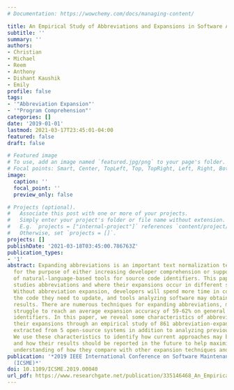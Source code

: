 ```yaml
---
# Documentation: https://wowchemy.com/docs/managing-content/

title: An Empirical Study of Abbreviations and Expansions in Software Artifacts
subtitle: ''
summary: ''
authors:
- Christian
- Michael
- Reem
- Anthony
- Dishant Kaushik
- Emily
profile: false
tags:
- '"Abbreviation Expansion"'
- '"Program Comprehension"'
categories: []
date: '2019-01-01'
lastmod: 2021-03-17T23:45:01-04:00
featured: false
draft: false

# Featured image
# To use, add an image named `featured.jpg/png` to your page's folder.
# Focal points: Smart, Center, TopLeft, Top, TopRight, Left, Right, BottomLeft, Bottom, BottomRight.
image:
  caption: ''
  focal_point: ''
  preview_only: false

# Projects (optional).
#   Associate this post with one or more of your projects.
#   Simply enter your project's folder or file name without extension.
#   E.g. `projects = ["internal-project"]` references `content/project/deep-learning/index.md`.
#   Otherwise, set `projects = []`.
projects: []
publishDate: '2021-03-18T03:45:00.786763Z'
publication_types:
- '1'
abstract: Expanding abbreviations is an important text normalization technique used
  for the purpose of either increasing developer comprehension or supporting the application
  of natural-language-based tools for source code identifiers. This paper closely
  studies abbreviations and where their expansions occur in different software artifacts.
  Without abbreviation expansion, developers will spend more time in comprehending
  the code they need to update, and tools analyzing software may obtain weak or non-generalizable
  results. There are numerous techniques for expanding abbreviations, most of which
  struggle to reach an average expansion accuracy of 59-62% on general source code
  identifiers. In this paper, we reveal some characteristics of abbreviations and
  their expansions through an empirical study of 861 abbreviation-expansion pairs
  extracted from 5 open-source systems in addition to analyzing previous literature.
  We use these characteristics to identify how current approaches may be complementary
  and how their results should be reported in the future to help maximize both our
  understanding of how they compare with other expansion techniques and their reproducibility.
publication: '*2019 IEEE International Conference on Software Maintenance and Evolution
  (ICSME)*'
doi: 10.1109/ICSME.2019.00040
url_pdf: https://www.researchgate.net/publication/335146468_An_Empirical_Study_of_Abbreviations_and_Expansions_in_Software_Artifacts
---
```

